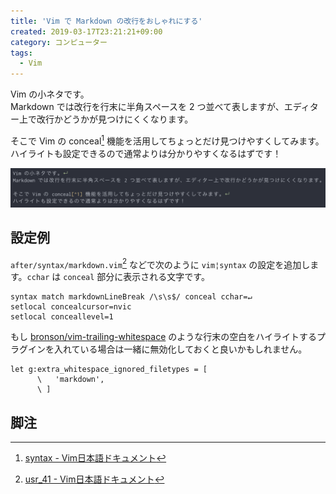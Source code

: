 ```yaml
---
title: 'Vim で Markdown の改行をおしゃれにする'
created: 2019-03-17T23:21:21+09:00
category: コンピューター
tags:
  - Vim
---
```

Vim の小ネタです。  
Markdown では改行を行末に半角スペースを 2 つ並べて表しますが、エディター上で改行かどうかが見つけにくくなります。

そこで Vim の conceal[^1] 機能を活用してちょっとだけ見つけやすくしてみます。  
ハイライトも設定できるので通常よりは分かりやすくなるはずです！

![](../media/markdown-line-break.png)

## 設定例

`after/syntax/markdown.vim`[^2] などで次のように `vim¦syntax` の設定を追加します。`cchar` は `conceal` 部分に表示される文字です。

```vim
syntax match markdownLineBreak /\s\s$/ conceal cchar=↵
setlocal concealcursor=nvic
setlocal conceallevel=1
```

もし [bronson/vim-trailing-whitespace](https://github.com/bronson/vim-trailing-whitespace) のような行末の空白をハイライトするプラグインを入れている場合は一緒に無効化しておくと良いかもしれません。

```vim
let g:extra_whitespace_ignored_filetypes = [
      \   'markdown',
      \ ]
```

## 脚注

[^1]: [syntax - Vim日本語ドキュメント](https://vim-jp.org/vimdoc-ja/syntax.html#conceal)
[^2]: [usr\_41 - Vim日本語ドキュメント](https://vim-jp.org/vimdoc-ja/usr_41.html#write-filetype-plugin)
